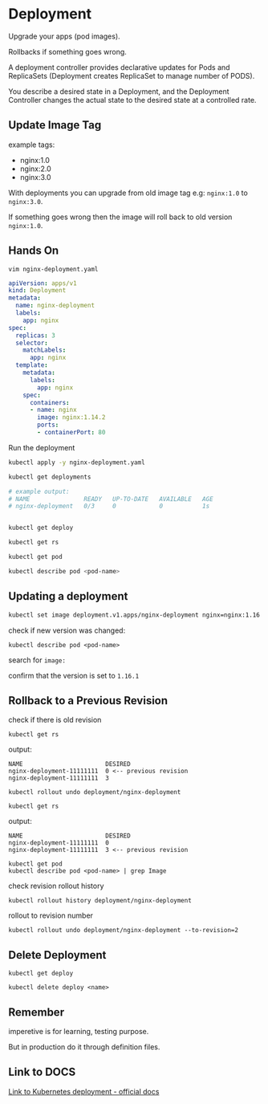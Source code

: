 # Deployment

Upgrade your apps (pod images).

Rollbacks if something goes wrong.

A deployment controller provides declarative updates for Pods and ReplicaSets (Deployment creates ReplicaSet to manage number of PODS).

You describe a desired state in a Deployment, and the Deployment Controller changes the actual state to the desired state at a controlled rate.

## Update Image Tag

example tags:

- nginx:1.0
- nginx:2.0
- nginx:3.0

With deployments you can upgrade from old image tag e.g: `nginx:1.0` to `nginx:3.0`.

If something goes wrong then the image will roll back to old version `nginx:1.0`.

## Hands On

`vim nginx-deployment.yaml`
```yaml
apiVersion: apps/v1
kind: Deployment
metadata:
  name: nginx-deployment
  labels:
    app: nginx
spec:
  replicas: 3
  selector:
    matchLabels:
      app: nginx
  template:
    metadata:
      labels:
        app: nginx
    spec:
      containers:
      - name: nginx
        image: nginx:1.14.2
        ports:
        - containerPort: 80
```

Run the deployment
```bash
kubectl apply -y nginx-deployment.yaml

kubectl get deployments

# example output:
# NAME               READY   UP-TO-DATE   AVAILABLE   AGE
# nginx-deployment   0/3     0            0           1s


kubectl get deploy

kubectl get rs

kubectl get pod

kubectl describe pod <pod-name>
```

## Updating a deployment

```bash
kubectl set image deployment.v1.apps/nginx-deployment nginx=nginx:1.16.1
```

check if new version was changed:
```
kubectl describe pod <pod-name>
```

search for `image:`

confirm that the version is set to `1.16.1`

## Rollback to a Previous Revision

check if there is old revision

```
kubectl get rs
```

output:
```
NAME                       DESIRED
nginx-deployment-11111111  0 <-- previous revision
nginx-deployment-11111111  3
```

```
kubectl rollout undo deployment/nginx-deployment
```

```
kubectl get rs
```

output:
```
NAME                       DESIRED
nginx-deployment-11111111  0 
nginx-deployment-11111111  3 <-- previous revision
```

```
kubectl get pod
kubectl describe pod <pod-name> | grep Image
```

check revision rollout history
```
kubectl rollout history deployment/nginx-deployment
```

rollout to revision number
```
kubectl rollout undo deployment/nginx-deployment --to-revision=2
```

## Delete Deployment

```
kubectl get deploy
```

```
kubectl delete deploy <name>
```

## Remember

imperetive is for learning, testing purpose.

But in production do it through definition files.

## Link to DOCS

[Link to Kubernetes deployment - official docs](https://kubernetes.io/docs/concepts/workloads/controllers/deployment/)